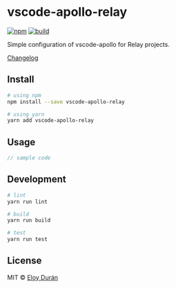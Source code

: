 # vscode-apollo-relay

[![npm](https://img.shields.io/npm/v/vscode-apollo-relay.svg)](https://www.npmjs.com/package/vscode-apollo-relay)
[![build](https://img.shields.io/travis/relay-tools/vscode-apollo-relay/master.svg)](https://travis-ci.org/relay-tools/vscode-apollo-relay/builds)

Simple configuration of vscode-apollo for Relay projects.

[Changelog](https://github.com/relay-tools/vscode-apollo-relay/blob/master/CHANGELOG.md)

## Install

```sh
# using npm
npm install --save vscode-apollo-relay

# using yarn
yarn add vscode-apollo-relay
```

## Usage

```ts
// sample code
```

## Development

```sh
# lint
yarn run lint

# build
yarn run build

# test
yarn run test
```

## License

MIT © [Eloy Durán](https://github.com/alloy)
